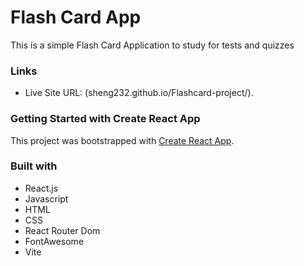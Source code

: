 # Flash Card App

This is a simple Flash Card Application to study for tests and quizzes

### Links

- Live Site URL: (sheng232.github.io/Flashcard-project/).

### Getting Started with Create React App

This project was bootstrapped with [Create React App](https://github.com/facebook/create-react-app).

### Built with

- React.js
- Javascript
- HTML
- CSS
- React Router Dom
- FontAwesome
- Vite
